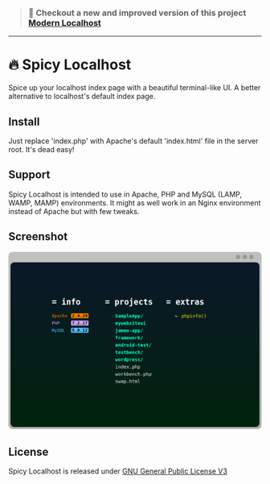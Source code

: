> ### 🎉 Checkout a new and improved version of this project [Modern Localhost](https://github.com/adhuham/modern-localhost)
---
# 🔥 Spicy Localhost
Spice up your localhost index page with a beautiful terminal-like UI. A better alternative to localhost's default index page.

## Install
Just replace 'index.php' with Apache's default 'index.html' file in the server root. It's dead easy!

## Support
Spicy Localhost is intended to use in Apache, PHP and MySQL (LAMP, WAMP, MAMP) environments. It might as well work in an Nginx environment instead of Apache but with few tweaks.

## Screenshot
![alt tag](https://raw.githubusercontent.com/adhuham/spicy-localhost/master/assets/screenshot.png)

## License
Spicy Localhost is released under [GNU General Public License V3](https://github.com/adhuham/spicy-localhost/blob/master/LICENSE.txt)
